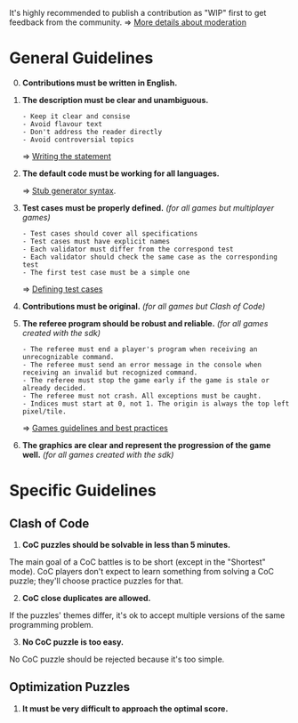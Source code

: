 It's highly recommended to publish a contribution as "WIP" first to get feedback from the community. => [More details about moderation](pages/contribute/moderation.md)

# General Guidelines

0. **Contributions must be written in English.**

1. **The description must be clear and unambiguous.**

	```
	- Keep it clear and consise
	- Avoid flavour text
	- Don't address the reader directly
	- Avoid controversial topics
	```

 	=> [Writing the statement](pages/technical/statement.md#guidelines)

2. **The default code must be working for all languages.**

	=> [Stub generator syntax](pages/technical/stub.md).

3. **Test cases must be properly defined.** _(for all games but multiplayer games)_

	```
	- Test cases should cover all specifications
	- Test cases must have explicit names
	- Each validator must differ from the correspond test
	- Each validator should check the same case as the corresponding test
	- The first test case must be a simple one
	```

	=> [Defining test cases](pages/technical/testcase.md#guidelines)

4. **Contributions must be original.** _(for all games but Clash of Code)_

5. **The referee program should be robust and reliable.** _(for all games created with the sdk)_

	```
	- The referee must end a player's program when receiving an unrecognizable command.
	- The referee must send an error message in the console when receiving an invalid but recognized command.
	- The referee must stop the game early if the game is stale or already decided.
	- The referee must not crash. All exceptions must be caught.
	- Indices must start at 0, not 1. The origin is always the top left pixel/tile.
	```

	=> [Games guidelines and best practices](pages/types/game.md#guidelines)

6. **The graphics are clear and represent the progression of the game well.** _(for all games created with the sdk)_


# Specific Guidelines

## Clash of Code

1. **CoC puzzles should be solvable in less than 5 minutes.**

The main goal of a CoC battles is to be short (except in the "Shortest" mode). CoC players don't expect to learn something from solving a CoC puzzle; they'll choose practice puzzles for that.

2. **CoC close duplicates are allowed.**

If the puzzles' themes differ, it's ok to accept multiple versions of the same programming problem.

3. **No CoC puzzle is too easy.**

No CoC puzzle should be rejected because it's too simple.


## Optimization Puzzles

1. **It must be very difficult to approach the optimal score.**


